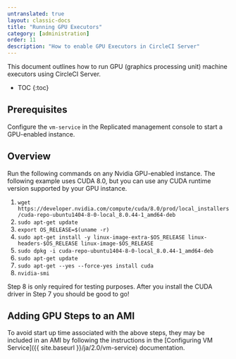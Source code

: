```yaml
---
untranslated: true
layout: classic-docs
title: "Running GPU Executors"
category: [administration]
order: 11
description: "How to enable GPU Executors in CircleCI Server"
---
```


This document outlines how to run GPU (graphics processing unit) machine executors using CircleCI Server.

* TOC 
{:toc}

## Prerequisites

Configure the `vm-service` in the Replicated management console to start a GPU-enabled instance. 

## Overview
Run the following commands on any Nvidia GPU-enabled instance. The following example uses CUDA 8.0, but you can use any CUDA runtime version supported by your GPU instance.  

1. `wget https://developer.nvidia.com/compute/cuda/8.0/prod/local_installers/cuda-repo-ubuntu1404-8-0-local_8.0.44-1_amd64-deb`     
2. `sudo apt-get update`
3. `export OS_RELEASE=$(uname -r)`
4. `sudo apt-get install -y linux-image-extra-$OS_RELEASE linux-headers-$OS_RELEASE linux-image-$OS_RELEASE`
5. `sudo dpkg -i cuda-repo-ubuntu1404-8-0-local_8.0.44-1_amd64-deb`
6. `sudo apt-get update`
7. `sudo apt-get --yes --force-yes install cuda`
8. `nvidia-smi`
      
Step 8 is only required for testing purposes. After you install the CUDA driver in Step 7 you should be good to go! 

## Adding GPU Steps to an AMI

To avoid start up time associated with the above steps, they may be included in an AMI by following the instructions in the [Configuring VM Service]({{ site.baseurl }}/ja/2.0/vm-service) documentation. 
